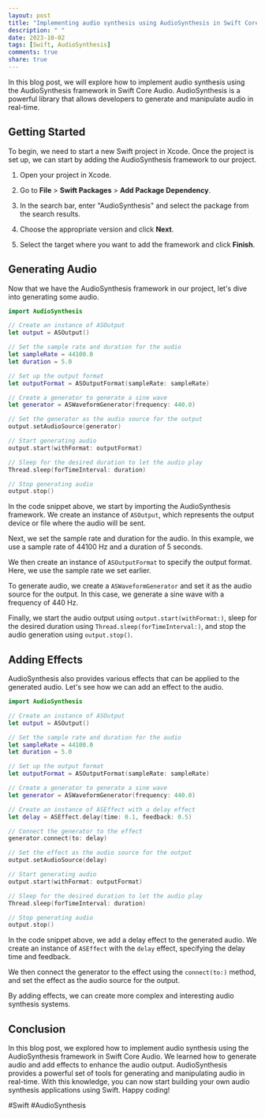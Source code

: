 ```yaml
---
layout: post
title: "Implementing audio synthesis using AudioSynthesis in Swift Core Audio"
description: " "
date: 2023-10-02
tags: [Swift, AudioSynthesis]
comments: true
share: true
---
```


In this blog post, we will explore how to implement audio synthesis using the AudioSynthesis framework in Swift Core Audio. AudioSynthesis is a powerful library that allows developers to generate and manipulate audio in real-time.

## Getting Started

To begin, we need to start a new Swift project in Xcode. Once the project is set up, we can start by adding the AudioSynthesis framework to our project.

1. Open your project in Xcode.

2. Go to **File** > **Swift Packages** > **Add Package Dependency**.

3. In the search bar, enter "AudioSynthesis" and select the package from the search results.

4. Choose the appropriate version and click **Next**.

5. Select the target where you want to add the framework and click **Finish**.

## Generating Audio

Now that we have the AudioSynthesis framework in our project, let's dive into generating some audio.

```swift
import AudioSynthesis

// Create an instance of ASOutput
let output = ASOutput()

// Set the sample rate and duration for the audio
let sampleRate = 44100.0
let duration = 5.0

// Set up the output format
let outputFormat = ASOutputFormat(sampleRate: sampleRate)

// Create a generator to generate a sine wave
let generator = ASWaveformGenerator(frequency: 440.0)

// Set the generator as the audio source for the output
output.setAudioSource(generator)

// Start generating audio
output.start(withFormat: outputFormat)

// Sleep for the desired duration to let the audio play
Thread.sleep(forTimeInterval: duration)

// Stop generating audio
output.stop()
```

In the code snippet above, we start by importing the AudioSynthesis framework. We create an instance of `ASOutput`, which represents the output device or file where the audio will be sent.

Next, we set the sample rate and duration for the audio. In this example, we use a sample rate of 44100 Hz and a duration of 5 seconds.

We then create an instance of `ASOutputFormat` to specify the output format. Here, we use the sample rate we set earlier.

To generate audio, we create a `ASWaveformGenerator` and set it as the audio source for the output. In this case, we generate a sine wave with a frequency of 440 Hz.

Finally, we start the audio output using `output.start(withFormat:)`, sleep for the desired duration using `Thread.sleep(forTimeInterval:)`, and stop the audio generation using `output.stop()`.

## Adding Effects

AudioSynthesis also provides various effects that can be applied to the generated audio. Let's see how we can add an effect to the audio.

```swift
import AudioSynthesis

// Create an instance of ASOutput
let output = ASOutput()

// Set the sample rate and duration for the audio
let sampleRate = 44100.0
let duration = 5.0

// Set up the output format
let outputFormat = ASOutputFormat(sampleRate: sampleRate)

// Create a generator to generate a sine wave
let generator = ASWaveformGenerator(frequency: 440.0)

// Create an instance of ASEffect with a delay effect
let delay = ASEffect.delay(time: 0.1, feedback: 0.5)

// Connect the generator to the effect
generator.connect(to: delay)

// Set the effect as the audio source for the output
output.setAudioSource(delay)

// Start generating audio
output.start(withFormat: outputFormat)

// Sleep for the desired duration to let the audio play
Thread.sleep(forTimeInterval: duration)

// Stop generating audio
output.stop()
```

In the code snippet above, we add a delay effect to the generated audio. We create an instance of `ASEffect` with the `delay` effect, specifying the delay time and feedback.

We then connect the generator to the effect using the `connect(to:)` method, and set the effect as the audio source for the output.

By adding effects, we can create more complex and interesting audio synthesis systems.

## Conclusion

In this blog post, we explored how to implement audio synthesis using the AudioSynthesis framework in Swift Core Audio. We learned how to generate audio and add effects to enhance the audio output. AudioSynthesis provides a powerful set of tools for generating and manipulating audio in real-time. With this knowledge, you can now start building your own audio synthesis applications using Swift. Happy coding!

\#Swift #AudioSynthesis